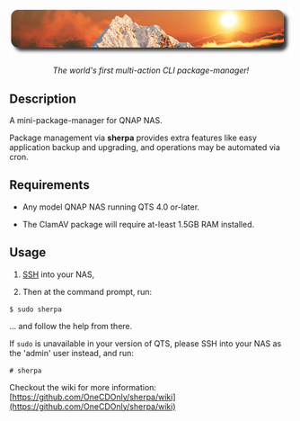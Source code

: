 ![icon](images/sherpa.readme.png)

<p align="center"><i>The world's first multi-action CLI package-manager!</i></p>


## Description

A mini-package-manager for QNAP NAS.

Package management via **sherpa** provides extra features like easy application backup and upgrading, and operations may be automated via cron.


## Requirements

- Any model QNAP NAS running QTS 4.0 or-later.

- The ClamAV package will require at-least 1.5GB RAM installed.


## Usage

1) [SSH](https://www.qnap.com/en/how-to/faq/article/how-do-i-access-my-qnap-nas-using-ssh) into your NAS,

2) Then at the command prompt, run:

```
$ sudo sherpa
```

... and follow the help from there.

If `sudo` is unavailable in your version of QTS, please SSH into your NAS as the 'admin' user instead, and run:
```
# sherpa
```

Checkout the wiki for more information: [https://github.com/OneCDOnly/sherpa/wiki](https://github.com/OneCDOnly/sherpa/wiki)